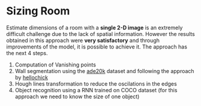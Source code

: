 # Sizing Room
Estimate dimensions of a room with a **single 2-D image** is an extremely difficult challenge due to the lack of spatial information. However the results obtained in this approach were **very satisfactory** and through improvements of the model, it is possible to achieve it. The approach  has the next 4 steps.

1. Computation of Vanishing points
2. Wall segmentation using the [ade20k](http://sceneparsing.csail.mit.edu/) dataset and following the approach by [hellochick](https://github.com/hellochick/Indoor-segmentation)
3. Hough lines transformation to reduce the oscilations in the edges
4. Object recognition using a RNN trained on COCO dataset (for this approach we need to know the size of one object)
